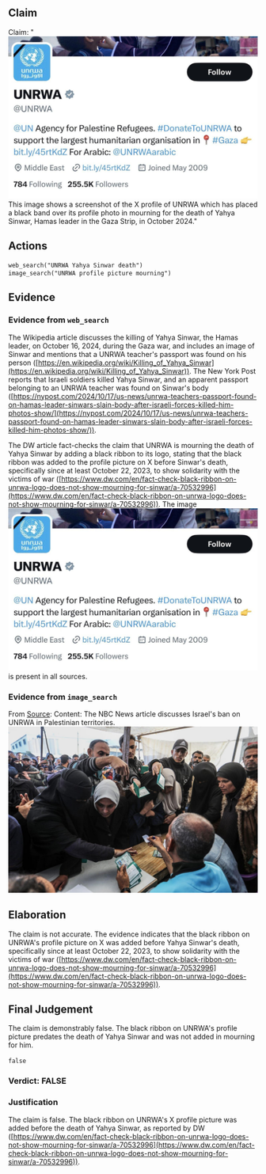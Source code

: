 ## Claim
Claim: "![image 18](media/24.jpg) This image shows a screenshot of the X profile of UNRWA which has placed a black band over its profile photo in mourning for the death of Yahya Sinwar, Hamas leader in the Gaza Strip, in October 2024."

## Actions
```
web_search("UNRWA Yahya Sinwar death")
image_search("UNRWA profile picture mourning")
```

## Evidence
### Evidence from `web_search`
The Wikipedia article discusses the killing of Yahya Sinwar, the Hamas leader, on October 16, 2024, during the Gaza war, and includes an image of Sinwar and mentions that a UNRWA teacher's passport was found on his person ([https://en.wikipedia.org/wiki/Killing_of_Yahya_Sinwar](https://en.wikipedia.org/wiki/Killing_of_Yahya_Sinwar)). The New York Post reports that Israeli soldiers killed Yahya Sinwar, and an apparent passport belonging to an UNRWA teacher was found on Sinwar's body ([https://nypost.com/2024/10/17/us-news/unrwa-teachers-passport-found-on-hamas-leader-sinwars-slain-body-after-israeli-forces-killed-him-photos-show/](https://nypost.com/2024/10/17/us-news/unrwa-teachers-passport-found-on-hamas-leader-sinwars-slain-body-after-israeli-forces-killed-him-photos-show/)).

The DW article fact-checks the claim that UNRWA is mourning the death of Yahya Sinwar by adding a black ribbon to its logo, stating that the black ribbon was added to the profile picture on X before Sinwar's death, specifically since at least October 22, 2023, to show solidarity with the victims of war ([https://www.dw.com/en/fact-check-black-ribbon-on-unrwa-logo-does-not-show-mourning-for-sinwar/a-70532996](https://www.dw.com/en/fact-check-black-ribbon-on-unrwa-logo-does-not-show-mourning-for-sinwar/a-70532996)). The image ![image 18](media/24.jpg) is present in all sources.


### Evidence from `image_search`
From [Source](https://www.nbcnews.com/news/world/israel-banning-unrwa-palestinian-territories-gaza-hamas-west-bank-rcna189554): 
Content: The NBC News article discusses Israel's ban on UNRWA in Palestinian territories. ![image 8422](media/2025-08-29_23-53-1756511595-510638.jpg)


## Elaboration
The claim is not accurate. The evidence indicates that the black ribbon on UNRWA's profile picture on X was added before Yahya Sinwar's death, specifically since at least October 22, 2023, to show solidarity with the victims of war ([https://www.dw.com/en/fact-check-black-ribbon-on-unrwa-logo-does-not-show-mourning-for-sinwar/a-70532996](https://www.dw.com/en/fact-check-black-ribbon-on-unrwa-logo-does-not-show-mourning-for-sinwar/a-70532996)).


## Final Judgement
The claim is demonstrably false. The black ribbon on UNRWA's profile picture predates the death of Yahya Sinwar and was not added in mourning for him.

`false`

### Verdict: FALSE

### Justification
The claim is false. The black ribbon on UNRWA's X profile picture was added before the death of Yahya Sinwar, as reported by DW ([https://www.dw.com/en/fact-check-black-ribbon-on-unrwa-logo-does-not-show-mourning-for-sinwar/a-70532996](https://www.dw.com/en/fact-check-black-ribbon-on-unrwa-logo-does-not-show-mourning-for-sinwar/a-70532996)).
